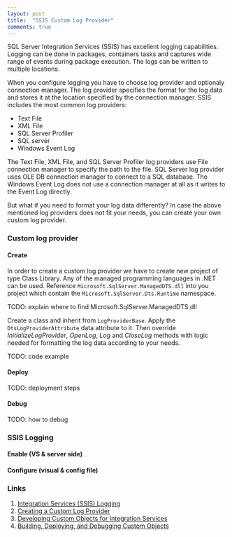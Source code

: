 ```yaml
---
layout: post
title:  "SSIS Custom Log Provider"
comments: true
---
```


SQL Server Integration Services (SSIS) has excellent logging capabilities. Logging can be done in packages, containers tasks and captures wide range of events during package execution. The logs can be written to multiple locations. 

When you configure logging you have to choose log provider and optionaly connection manager. The log provider specifies the format for the log data and stores it at the location specified by the connection manager. SSIS includes the most common log providers:
- Text File
- XML File
- SQL Server Profiler
- SQL server
- Windows Event Log

The Text File, XML File, and SQL Server Profiler log providers use File connection manager to specify the path to the file. SQL Server log provider uses OLE DB connection manager to connect to a SQL database. The Windows Event Log does not use a connection manager at all as it writes to the Event Log directly.

But what if you need to format your log data differently? In case the above mentioned log providers does not fit your needs, you can create your own custom log provider.

### Custom log provider

#### Create
In order to create a custom log provider we have to create new project of type Class Library. Any of the managed programming languages in .NET can be used. Reference `Microsoft.SqlServer.ManagedDTS.dll` into you project which contain the `Microsoft.SqlServer.Dts.Runtime` namespace.

TODO: explain where to find Microsoft.SqlServer.ManagedDTS.dll

Create a class and inherit from `LogProviderBase`. Apply the `DtsLogProviderAttribute` data attribute to it. Then override *InitializeLogProvider*, *OpenLog*, *Log* and *CloseLog* methods with logic needed for formatting the log data according to your needs.

TODO: code example

#### Deploy
TODO: deployment steps

#### Debug
TODO: how to debug

### SSIS Logging

#### Enable (VS & server side)

#### Configure (visual & config file)





### Links
1. [Integration Services (SSIS) Logging](https://docs.microsoft.com/en-us/sql/integration-services/performance/integration-services-ssis-logging?view=sql-server-2017)
2. [Creating a Custom Log Provider](https://docs.microsoft.com/en-us/sql/integration-services/extending-packages-custom-objects/log-provider/creating-a-custom-log-provider?view=sql-server-2017)
3. [Developing Custom Objects for Integration Services](https://docs.microsoft.com/en-us/sql/integration-services/extending-packages-custom-objects/developing-custom-objects-for-integration-services?view=sql-server-2017)
4. [Building, Deploying, and Debugging Custom Objects](https://docs.microsoft.com/en-us/sql/integration-services/extending-packages-custom-objects/building-deploying-and-debugging-custom-objects?view=sql-server-2017)